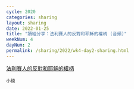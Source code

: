 ```yaml
---
cycle: 2020
categories: sharing
layout: sharing
date: 2022-01-25
title: "讀經分享：法利賽人的反對和耶穌的權柄 (音頻)"
weekNum: 4
dayNum: 2
permalink: /sharing/2022/wk4-day2-sharing.html
---
```


[法利賽人的反對和耶穌的權柄](https://eccseattle.github.io/media/sharing/2022/wk004/2022-01-25-bin.m4a)

`小錢`
